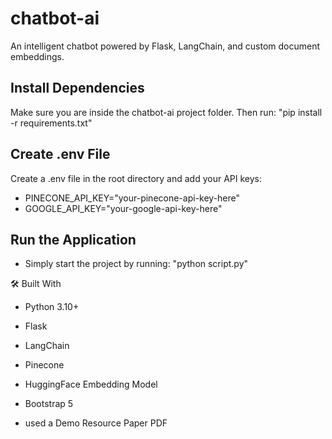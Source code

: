 # chatbot-ai

An intelligent chatbot powered by Flask, LangChain, and custom document embeddings.

## Install Dependencies

Make sure you are inside the chatbot-ai project folder. Then run: "pip install -r requirements.txt"

## Create .env File

Create a .env file in the root directory and add your API keys:

- PINECONE_API_KEY="your-pinecone-api-key-here"
- GOOGLE_API_KEY="your-google-api-key-here"

## Run the Application

- Simply start the project by running: "python script.py"

🛠 Built With

- Python 3.10+

- Flask

- LangChain

- Pinecone

- HuggingFace Embedding Model

- Bootstrap 5

- used a Demo Resource Paper PDF
